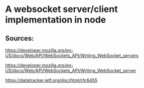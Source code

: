 # A websocket server/client implementation in node

## Sources:

https://developer.mozilla.org/en-US/docs/Web/API/WebSockets_API/Writing_WebSocket_servers

https://developer.mozilla.org/en-US/docs/Web/API/WebSockets_API/Writing_WebSocket_server

https://datatracker.ietf.org/doc/html/rfc6455

